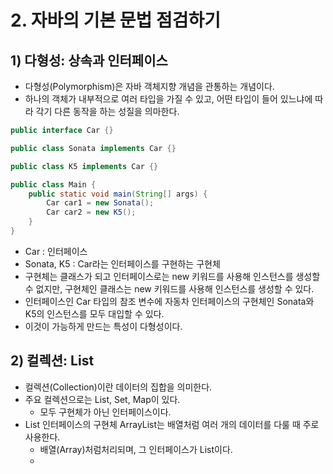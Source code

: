 # 2. 자바의 기본 문법 점검하기
## 1) 다형성: 상속과 인터페이스
- 다형성(Polymorphism)은 자바 객체지향 개념을 관통하는 개념이다.
- 하나의 객체가 내부적으로 여러 타입을 가질 수 있고, 어떤 타입이 들어 있느냐에 따라 각기 다른 동작을 하는 성질을 의마한다.

```java
public interface Car {}

public class Sonata implements Car {}

public class K5 implements Car {}

public class Main {
	public static void main(String[] args) {
		Car car1 = new Sonata();
		Car car2 = new K5();
	}
}
```
- Car : 인터페이스
- Sonata, K5 : Car라는 인터페이스를 구현하는 구현체
- 구현체는 클래스가 되고 인터페이스로는 new 키워드를 사용해 인스턴스를 생성할 수 없지만, 구현체인 클래스는 new 키워드를 사용해 인스턴스를 생성할 수 있다.
- 인터페이스인 Car 타입의 참조 변수에 자동차 인터페이스의 구현체인 Sonata와 K5의 인스턴스를 모두 대입할 수 있다.
- 이것이 가능하게 만드는 특성이 다형성이다.


## 2) 컬렉션: List
- 컬렉션(Collection)이란 데이터의 집합을 의미한다.
- 주요 컬렉션으로는 List, Set, Map이 있다.
	- 모두 구현체가 아닌 인터페이스이다.
- List 인터페이스의 구현체 ArrayList는 배열처럼 여러 개의 데이터를 다룰 때 주로 사용한다.
	- 배열(Array)처럼처리되며, 그 인터페이스가 List이다.
	- 